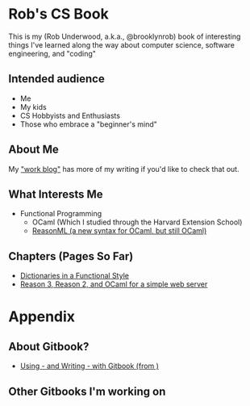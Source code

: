 # Rob's CS Book

This is my (Rob Underwood, a.k.a., @brooklynrob) book of interesting things I've learned along the way about computer science, software engineering, and "coding"

## Intended audience
* Me
* My kids
* CS Hobbyists and Enthusiasts
* Those who embrace a "beginner's mind"

## About Me
My ["work blog"](http://www.robunderwood.com) has more of my writing if you'd like to check that out.

## What Interests Me
* Functional Programming
	* OCaml (Which I studied through the Harvard Extension School)
	* [ReasonML (a new syntax for OCaml, but still OCaml)](https://reasonml.github.io/community/roadmap/)




## Chapters (Pages So Far)

* [Dictionaries in a Functional Style](dictionaries_in_a_functional_style.md)
* [Reason 3, Reason 2, and OCaml for a simple web server](reason_ocaml_webserver.md)


# Appendix
## About Gitbook?
* [Using - and Writing - with Gitbook (from )](using-gitbook.md)

## Other Gitbooks I'm working on
